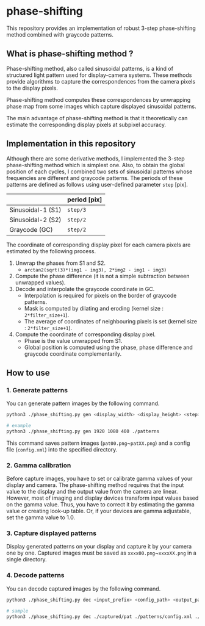 # phase-shifting
This repository provides an implementation of robust 3-step phase-shifting method combined with graycode patterns.

## What is phase-shifting method ?

Phase-shifting method, also called sinusoidal patterns, is a kind of structured light pattern used for display-camera systems.
These methods provide algorithms to capture the correspondences from the camera pixels to the display pixels.

Phase-shifting method computes these correspondences by unwrapping phase map from some images which capture displayed sinusoidal patterns.

The main advantage of phase-shifting method is that it theoretically can estimate the corresponding display pixels at subpixel accuracy.

## Implementation in this repository

Although there are some derivative methods, I implemented the 3-step phase-shifting method which is simplest one.
Also, to obtain the global position of each cycles, I combined two sets of sinusoidal patterns whose frequencies are different and graycode patterns.
The periods of these patterns are defined as follows using user-defined parameter `step` \[pix\].

||period \[pix\]|
|----|----|
|Sinusoidal-1 (S1)|`step/3`|
|Sinusoidal-2 (S2)|`step/2`|
|Graycode (GC)|`step/2`|

The coordinate of corresponding display pixel for each camera pixels are estimated by the following process.

1. Unwrap the phases from S1 and S2.
    * `arctan2(sqrt(3)*(img1 - img3), 2*img2 - img1 - img3)`
2. Compute the phase difference (it is not a simple subtraction between unwrapped values).
3. Decode and interpolate the graycode coordinate in GC.
    * Interpolation is required for pixels on the border of graycode patterns.
    * Mask is computed by dilating and eroding (kernel size : `2*filter_size+1`).
    * The average of coordinates of neighbouring pixels is set (kernel size : `2*filter_size+1`).
4. Compute the coordinate of corresponding display pixel.
    * Phase is the value unwrapped from S1.
    * Global position is computed using the phase, phase difference and graycode coordinate complementarily.

## How to use

### 1. Generate patterns

You can generate pattern images by the following command.

```sh
python3 ./phase_shifting.py gen <display_width> <display_height> <step> <output_dir>

# example
python3 ./phase_shifting.py gen 1920 1080 400 ./patterns
```

This command saves pattern images (`pat00.png`~`patXX.png`) and a config file (`config.xml`) into the specified directory.

### 2. Gamma calibration

Before capture images, you have to set or calibrate gamma values of your display and camera.
The phase-shifting method requires that the input value to the display and the output value from the camera are linear.
However, most of imaging and display devices transform input values based on the gamma value.
Thus, you have to correct it by estimating the gamma value or creating look-up table.
Or, if your devices are gamma adjustable, set the gamma value to 1.0.

### 3. Capture displayed patterns

Display generated patterns on your display and capture it by your camera one by one.
Captured images must be saved as `xxxx00.png`~`xxxxXX.png` in a single directory.

### 4. Decode patterns

You can decode captured images by the following command.

```sh
python3 ./phase_shifting.py dec <input_prefix> <config_path> <output_path> [-black_thr BLACK_THR] [-white_thr WHITE_THR] [-filter_size FILTER_SIZE]

# sample
python3 ./phase_shifting.py dec ./captured/pat ./patterns/config.xml ./captured
```



